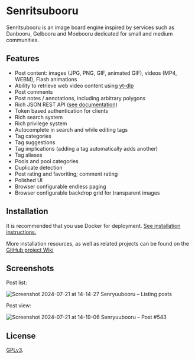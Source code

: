 # Senritsubooru

Senritsubooru is an image board engine inspired by services such as Danbooru,
Gelbooru and Moebooru dedicated for small and medium communities.
## Features

- Post content: images (JPG, PNG, GIF, animated GIF), videos (MP4, WEBM), Flash animations
- Ability to retrieve web video content using [yt-dlp](https://github.com/yt-dlp/yt-dlp)
- Post comments
- Post notes / annotations, including arbitrary polygons
- Rich JSON REST API ([see documentation](doc/API.md))
- Token based authentication for clients
- Rich search system
- Rich privilege system
- Autocomplete in search and while editing tags
- Tag categories
- Tag suggestions
- Tag implications (adding a tag automatically adds another)
- Tag aliases
- Pools and pool categories
- Duplicate detection
- Post rating and favoriting; comment rating
- Polished UI
- Browser configurable endless paging
- Browser configurable backdrop grid for transparent images


## Installation

It is recommended that you use Docker for deployment.
[See installation instructions.](doc/INSTALL.md)

More installation resources, as well as related projects can be found on the
[GitHub project Wiki](https://github.com/rr-/szurubooru/wiki)

## Screenshots

Post list:

![Screenshot 2024-07-21 at 14-14-27 Senryuubooru – Listing posts](https://github.com/user-attachments/assets/75f00d77-3791-4b6c-8a76-3fad44580622)

Post view:

![Screenshot 2024-07-21 at 14-19-06 Senryuubooru – Post #543](https://github.com/user-attachments/assets/1a55a5c9-530c-4ee4-89a5-0153a56ecbf3)

## License

[GPLv3](LICENSE.md).
